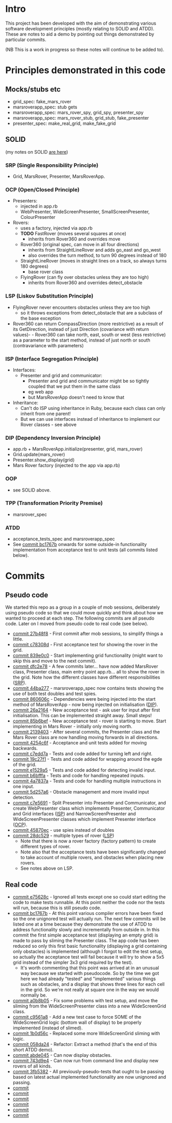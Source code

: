 # Intro

This project has been developed with the aim of demonstrating various software development principles (mostly relating to SOLID and ATDD). These are notes to aid a demo by pointing out things demonstrated by particular commits.

(NB This is a work in progress so these notes will continue to be added to).

# Principles demonstrated in this code

## Mocks/stubs etc

- grid_spec: fake_mars_rover
- marsroverapp_spec: stub gets
- marsroverapp_spec: mars_rover_spy, grid_spy, presenter_spy
- marsroverapp_spec: mars_rover_stub, grid_stub, fake_presenter
- presenter_spec: make_real_grid, make_fake_grid

## SOLID 

(my notes on SOLID [are here](https://clare-wiki.herokuapp.com/pages/think/code-princ/SOLID))

### SRP (Single Responsibility Principle) 

- Grid, MarsRover, Presenter, MarsRoverApp.

### OCP (Open/Closed Principle)

- Presenters:
    - injected in app.rb
    - WebPresenter, WideScreenPresenter, SmallScreenPresenter, ColourPresenter
- Rovers:
    - uses a factory, injected via app.rb
    - **TODO** FastRover (moves several squares at once)
        - inherits from Rover360 and overrides move
    - Rover360 (original spec, can move in all four directions)
        - inherits from StraightLineRover and adds go_east and go_west
        - also overrides the turn method, to turn 90 degrees instead of 180
    - StraightLineRover (moves in straight lines on a track, so always turns 180 degrees)
        - base rover class
    - FlyingRover (can fly over obstacles unless they are too high)
        - inherits from Rover360 and overrides detect_obstacle

### LSP (Liskov Substitution Principle)

- FlyingRover never encounters obstacles unless they are too high
    - so it throws exceptions from detect_obstacle that are a subclass of the base exception
- Rover360 can return CompassDirection (more restrictive) as a result of its GetDirection, instead of just Direction (covariance with return values)- - Rover360 can take north, east, south or west (less restrictive) as a parameter to the start method, instead of just north or south (contravariance with parameters)

### ISP (Interface Segregation Principle)

- Interfaces:
    - Presenter and grid and communicator:
        - Presenter and grid and communicator might be so tightly coupled that we put them in the same class
        - eg web app
        - but MarsRoverApp doesn't need to know that
- Inheritance:
    - Can't do ISP using inheritance in Ruby, because each class can only inherit from one parent!
    - But we can use interfaces instead of inheritance to implement our Rover classes - see above

### DIP (Dependency Inversion Principle)

- app.rb + MarsRoverApp.initialize(presenter, grid, mars_rover)
- Grid.update(mars_rover)
- Presenter.show_display(grid)
- Mars Rover factory (injected to the app via app.rb)

### OOP

- see SOLID above.

### TPP (Transformation Priority Premise)

- marsrover_spec

### ATDD

- acceptance_tests_spec and marsroverapp_spec
- See [commit bc1767b](https://github.com/madetech/academy_2020_mob/commit/bc1767b) onwards for some outside-in functionality implementation from acceptance test to unit tests (all commits listed below).

# Commits

## Pseudo code

We started this repo as a group in a couple of mob sessions, deliberately using pseudo code so that we could move quickly and think about how we wanted to proceed at each step. The following commits are all pseudo code. Later on I moved from pseudo code to real code (see below).

- [commit 27b48f8](https://github.com/madetech/academy_2020_mob/commit/27b48f8) - First commit after mob sessions, to simplify things a little.
- [commit c78308d](https://github.com/madetech/academy_2020_mob/commit/c78308d) - First acceptance test for showing the rover in the grid.
- [commit 839e0c0](https://github.com/madetech/academy_2020_mob/commit/839e0c0) - Start implementing grid functionality (might want to skip this and move to the next commit).
- [commit dfc2e78](https://github.com/madetech/academy_2020_mob/commit/dfc2e78) - A few commits later... have now added MarsRover class, Presenter class, main entry point app.rb... all to show the rover in the grid. Note how the different classes have different responsibilities ([SRP](https://clare-wiki.herokuapp.com/pages/think/code-princ/SOLID#s-srp-single-responsibility-principle)).
- [commit 44ba277](https://github.com/madetech/academy_2020_mob/commit/44ba277) - marsroverapp_spec now contains tests showing the use of both test doubles and test spies.
- [commit 860606c](https://github.com/madetech/academy_2020_mob/commit/860606c) - Dependencies were being injected into the start method of MarsRoverApp - now being injected on initialisation ([DIP](https://clare-wiki.herokuapp.com/pages/think/code-princ/SOLID#d-dip-dependency-inversion-principle)).
- [commit 26a2164](https://github.com/madetech/academy_2020_mob/commit/26a2164) - New acceptance test - ask user for input after first initialisation. This can be implemented straight away. Small steps!
- [commit 85b6bef](https://github.com/madetech/academy_2020_mob/commit/85b6bef) - New acceptance test - rover is starting to move. Start implementing in Mars Rover - initially only moving north.
- [commit 2139403](https://github.com/madetech/academy_2020_mob/commit/2139403) - After several commits, the Presenter class and the Mars Rover class are now handling moving forwards in all directions.
- [commit 4254c6f](https://github.com/madetech/academy_2020_mob/commit/4254c6f) - Acceptance and unit tests added for moving backwards.
- [commit c7edd7a](https://github.com/madetech/academy_2020_mob/commit/c7edd7a) - Tests and code added for turning left and right.
- [commit 19c27f1](https://github.com/madetech/academy_2020_mob/commit/19c27f1) - Tests and code added for wrapping around the egde of the grid.
- [commit e1529a5](https://github.com/madetech/academy_2020_mob/commit/e1529a5) - Tests and code added for detecting invalid input.
- [commit b6bfffa](https://github.com/madetech/academy_2020_mob/commit/b6bfffa) - Tests and code for handling repeated inputs.
- [commit 4a7837a](https://github.com/madetech/academy_2020_mob/commit/4a7837a) - Tests and code for handling multiple instructions in one input.
- [commit 5d257a6](https://github.com/madetech/academy_2020_mob/commit/5d257a6) - Obstacle management and more invalid input detection.
- [commit c7e5691](https://github.com/madetech/academy_2020_mob/commit/c7e5691) - Split Presenter into Presenter and Communicator, and create WebPresenter class which implements Presenter, Communicator and Grid interfaces ([ISP](https://clare-wiki.herokuapp.com/pages/think/code-princ/SOLID#i-isp-interface-segregation-principle)) and NarrowScreenPresenter and WideScreenPresenter classes which implement Presenter interface ([OCP](https://clare-wiki.herokuapp.com/pages/think/code-princ/SOLID#o-ocp-open-closed-principle)). 
- [commit 45870ec](https://github.com/madetech/academy_2020_mob/commit/45870ec) - use spies instead of doubles
- [commit 28dc529](https://github.com/madetech/academy_2020_mob/commit/28dc529) - multiple types of rover ([LSP](https://clare-wiki.herokuapp.com/pages/think/code-princ/SOLID#l-lsp-liskov-substitution-principle))
    - Note that there is now a rover factory (factory pattern) to create different types of rover.
    - Note also that the acceptance tests have been significantly changed to take account of multiple rovers, and obstacles when placing new rovers. 
    - See notes above on LSP.

## Real code

- [commit e75628c](https://github.com/madetech/academy_2020_mob/commit/e75628c) - Ignored all tests except one so could start editing the code to make tests runnable. At this point neither the code nor the tests will run, because this is still pseudo code.
- [commit bc1767b](https://github.com/madetech/academy_2020_mob/commit/bc1767b) - At this point various compiler errors have been fixed so the one unignored test will actually run. The next few commits will be listed one at a time because they demonstrate the use of ATDD to address functionality slowly and incrementally from outside in. In this commit the first simple acceptance test (displaying an empty grid) is made to pass by sliming the Presenter class. The app code has been reduced so only this first basic functionality (displaying a grid containing only obstacles) is implemented (although I forgot to edit the test setup, so actually the acceptance test will fail because it will try to show a 5x5 grid instead of the simpler 3x3 grid required by the test).
    - It's worth commenting that this point was arrived at in an unusual way because we started with pseudocode. So by the time we got here we had already "tested" and "implemented" various things such as obstacles, and a display that shows three lines for each cell in the grid. So we're not really at square one in the way we would normally be.
- [commit a0b8b05](https://github.com/madetech/academy_2020_mob/commit/a0b8b05) - Fix some problems with test setup, and move the sliming from the WideScreenPresenter class into a new WideScreenGrid class.
- [commit c9561a8](https://github.com/madetech/academy_2020_mob/commit/c9561a8) - Add a new test case to force SOME of the WideScreenGrid logic (bottom wall of display) to be properly implemented (instead of slimed).
- [commit 1b0d56c](https://github.com/madetech/academy_2020_mob/commit/1b0d56c) - Replaced some more WideScreenGrid sliming with logic.
- [commit 058da24](https://github.com/madetech/academy_2020_mob/commit/058da24) - Refactor: Extract a method (that's the end of this short ATDD demo).
- [commit abde045](https://github.com/madetech/academy_2020_mob/commit/abde045) - Can now display obstacles.
- [commit 743d9e4](https://github.com/madetech/academy_2020_mob/commit/743d9e4) - Can now run from command line and display new rovers of all kinds.
- [commit 3fb5382](https://github.com/madetech/academy_2020_mob/commit/3fb5382) - All previously-pseudo-tests that ought to be passing based on latest actual implemented functionality are now unignored and passing.
- [commit ](https://github.com/madetech/academy_2020_mob/commit/)
- [commit ](https://github.com/madetech/academy_2020_mob/commit/)
- [commit ](https://github.com/madetech/academy_2020_mob/commit/)
- [commit ](https://github.com/madetech/academy_2020_mob/commit/)
- [commit ](https://github.com/madetech/academy_2020_mob/commit/)
- [commit ](https://github.com/madetech/academy_2020_mob/commit/)